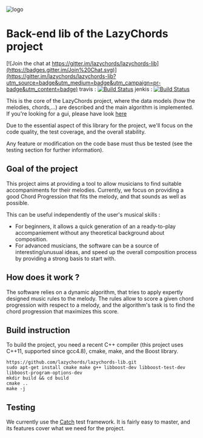 ![logo](logo.png)

# Back-end lib of the LazyChords project

[![Join the chat at https://gitter.im/lazychords/lazychords-lib](https://badges.gitter.im/Join%20Chat.svg)](https://gitter.im/lazychords/lazychords-lib?utm_source=badge&utm_medium=badge&utm_campaign=pr-badge&utm_content=badge)
travis : [![Build Status](https://travis-ci.org/lazychords/lazychords-lib.svg?branch=master)](https://travis-ci.org/lazychords/lazychords-lib)
jenkis : [![Build Status](http://jenkins.nicolascarion.com/buildStatus/icon?job=LazyChords)](http://jenkins.nicolascarion.com/job/LazyChords/)

This is the core of the LazyChords project, where the data models (how the melodies, chords,…) are described and the main algorithm is implemented. If you're looking for a gui, please have look [here](https://github.com/lazychords/lazychords-gui)

Due to the essential aspect of this library for the project, we'll focus on the code quality, the test coverage, and the overall stability.

Any feature or modification on the code base must thus be tested (see the testing section for further information).

## Goal of the project

This project aims at providing a tool to allow musicians to find suitable accompaniments for their melodies. Currently, we focus on providing a good Chord Progression that fits the melody, and that sounds as well as possible.

This can be useful independently of the user's musical skills : 
* For beginners, it allows a quick generation of an a ready-to-play accompaniement without any theoretical background about composition.
* For advanced musicians, the software can be a source of interesting/unusual ideas, and speed up the overall composition process by providing a strong basis to start with.


## How does it work ?

The software relies on a dynamic algorithm, that tries to apply expertly designed music rules to the melody. The rules allow to score a given chord progression with respect to a melody, and the algorithm's task is to find the chord progression that maximizes this score.

## Build instruction

To build the project, you need a recent C++ compiler (this project uses C++11, supported since gcc4.8), cmake, make, and the Boost library.

```
https://github.com/lazychords/lazychords-lib.git
sudo apt-get install cmake make g++ libboost-dev libboost-test-dev libboost-program-options-dev
mkdir build && cd build
cmake ..
make -j
```

## Testing

We currently use the [Catch](https://github.com/philsquared/Catch) test framework. It is fairly easy to master, and its features cover what we need for the project.
